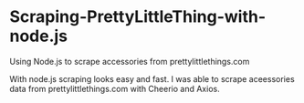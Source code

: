 # Scraping-PrettyLittleThing-with-node.js
Using Node.js to scrape accessories from prettylittlethings.com

With node.js scraping looks easy and fast.
I was able to scrape aceessories data from prettylittlethings.com with Cheerio and Axios. 
